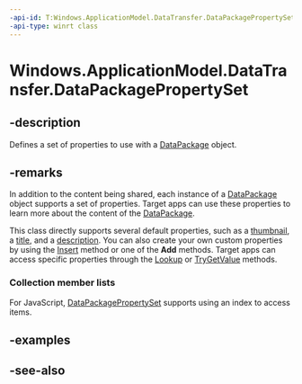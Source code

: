 ```yaml
---
-api-id: T:Windows.ApplicationModel.DataTransfer.DataPackagePropertySet
-api-type: winrt class
---
```


<!-- Class syntax.
public class DataPackagePropertySet : Windows.ApplicationModel.DataTransfer.IDataPackagePropertySet, Windows.ApplicationModel.DataTransfer.IDataPackagePropertySet2, Windows.ApplicationModel.DataTransfer.IDataPackagePropertySet3, Windows.Foundation.Collections.IIterable<Windows.Foundation.Collections.IKeyValuePair<System.String, System.Object>>, Windows.Foundation.Collections.IMap<System.String, System.Object>
-->

# Windows.ApplicationModel.DataTransfer.DataPackagePropertySet

## -description
Defines a set of properties to use with a [DataPackage](datapackage.md) object.

## -remarks
In addition to the content being shared, each instance of a [DataPackage](datapackage.md) object supports a set of properties. Target apps can use these properties to learn more about the content of the [DataPackage](datapackage.md).

This class directly supports several default properties, such as a [thumbnail](datapackagepropertyset_thumbnail.md), a [title](datapackagepropertyset_title.md), and a [description](datapackagepropertyset_description.md). You can also create your own custom properties by using the [Insert](datapackagepropertyset_insert.md) method or one of the **Add** methods. Target apps can access specific properties through the [Lookup](datapackagepropertyset_lookup.md) or [TryGetValue](datapackagepropertyset_trygetvalue.md) methods.

### Collection member lists

For JavaScript, [DataPackagePropertySet](datapackagepropertyset.md) supports using an index to access items.

## -examples

## -see-also